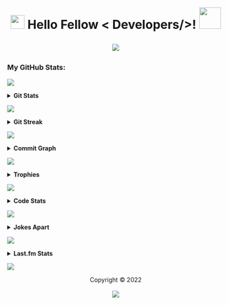 <h1 align='center'>
  <img
    src="https://media2.giphy.com/media/QssGEmpkyEOhBCb7e1/giphy.gif?cid=ecf05e47a0n14BexZMoP1gqvSbLZSfYigjUvfcXkroScK00bl&rid=giphy.gif"
    width=32px> Hello Fellow < Developers/>! <img
      src="https://raw.githubusercontent.com/MartinHeinz/MartinHeinz/master/wave.gif" width=50px>
    <br>
    <p align="center"> <img
        src="https://readme-typing-svg.herokuapp.com?font=Ubuntu&color=%230778F7&center=true&vCenter=true&width=500&height=30&lines=I+am+Aditya+Prasad+S;Thanks+for+checking+out+my+profile...;I+am+a+Computer+Student.+Just+15+y.o...;Interested+in+learning+about+coding...;Love+To+Learn+New+Things..." />
    </p>
</h1>

### My GitHub Stats:

<a href="https://da.gd/aditya"> <img
    src="https://user-images.githubusercontent.com/73097560/115834477-dbab4500-a447-11eb-908a-139a6edaec5c.gif"> </a>

<details>
  <summary><b>Git Stats</b></summary>
  <br>
  <p align="center">
    <a href="https://da.gd/aditya"> <img width="100%"
        src="https://github-readme-stats.vercel.app/api?username=adityaprasad502&count_private=true&include_all_commits=true&show_icons=true&theme=tokyonight&custom_title=Git+Stats" />
    </a>
  </p>
</details>

<a href="https://da.gd/aditya"> <img
    src="https://user-images.githubusercontent.com/73097560/115834477-dbab4500-a447-11eb-908a-139a6edaec5c.gif"> </a>

<details>
  <summary><b>Git Streak</b></summary>
  <br>
  <p align="center">
    <a href="https://da.gd/aditya"> <img width="100%"
        src="http://github-readme-streak-stats.herokuapp.com?user=adityaprasad502&theme=tokyonight&border=156CDDD)" </a>
  </p>
</details>

<a href="https://da.gd/aditya"> <img
    src="https://user-images.githubusercontent.com/73097560/115834477-dbab4500-a447-11eb-908a-139a6edaec5c.gif"> </a>

<details>
  <summary><b>Commit Graph</b></summary>
  <br>
  <p align="center">
    <a href="https://da.gd/aditya">
      <img width="100%"
        src="https://activity-graph.herokuapp.com/graph?username=adityaprasad502&custom_title=Commit+Graph&theme=react-dark&area=true" />
    </a>
    <br>
  </p>
</details>

<a href="https://da.gd/aditya"> <img
    src="https://user-images.githubusercontent.com/73097560/115834477-dbab4500-a447-11eb-908a-139a6edaec5c.gif"> </a>

<details>
  <summary><b>Trophies</b></summary>
  <br>
  <p align="center">
    <a href="https://da.gd/aditya">
      <img width="100%"
        src="https://github-profile-trophy.vercel.app/?username=adityaprasad502&theme=darkhub&column=4&margin-w=7&margin-h=7" />
    </a>
    <br>
  </p>
</details>

<a href="https://da.gd/aditya"> <img
    src="https://user-images.githubusercontent.com/73097560/115834477-dbab4500-a447-11eb-908a-139a6edaec5c.gif"> </a>

<details>
  <summary><b>Code Stats</b></summary>
  <br>

  <!--START_SECTION:waka-->
![Code Time](http://img.shields.io/badge/Code%20Time%20since%2022/1/2022-234%20hrs%2050%20mins-blue?logo=wakatime)

**🐱 My GitHub Data** 

> 🏆 2,571 Contributions in the Year 2022
 > 
> 📦 91.0 KiB Used in GitHub's Storage 
 > 
> 📜 8 Public Repositories 
 > 
> 🔑 ∞ private repositories.

**🥰 I'm an Early 🐤** 

```text
🌞 Morning    47 commits     ██████░░░░░░░░░░░░░░░░░░░   25.82% 
🌆 Daytime    79 commits     ██████████░░░░░░░░░░░░░░░   43.41% 
🌃 Evening    56 commits     ███████░░░░░░░░░░░░░░░░░░   30.77% 
🌙 Night      0 commits      ░░░░░░░░░░░░░░░░░░░░░░░░░   0.0%
```
📅 **I'm Most Productive on Saturday** 

```text
Monday       25 commits     █░░░░░░░░░░░░░░░░░░░░░░░░   6.53% 
Tuesday      16 commits     █░░░░░░░░░░░░░░░░░░░░░░░░   4.18% 
Wednesday    24 commits     █░░░░░░░░░░░░░░░░░░░░░░░░   6.27% 
Thursday     48 commits     ███░░░░░░░░░░░░░░░░░░░░░░   12.53% 
Friday       45 commits     ███░░░░░░░░░░░░░░░░░░░░░░   11.75% 
Saturday     130 commits    ████████░░░░░░░░░░░░░░░░░   33.94% 
Sunday       95 commits     ██████░░░░░░░░░░░░░░░░░░░   24.8%
```


📊 **This Week I Spent My Time On** 

```text
⌚︎ Time Zone: Asia/Kolkata

💬 Programming Languages: 
Python                   9 hrs 18 mins       ███████████████████░░░░░░   76.83% 
C++                      1 hr 37 mins        ███░░░░░░░░░░░░░░░░░░░░░░   13.39% 
Markdown                 19 mins             ░░░░░░░░░░░░░░░░░░░░░░░░░   2.67% 
YAML                     17 mins             ░░░░░░░░░░░░░░░░░░░░░░░░░   2.39% 
Batchfile                17 mins             ░░░░░░░░░░░░░░░░░░░░░░░░░   2.38% 
Text                     7 mins              ░░░░░░░░░░░░░░░░░░░░░░░░░   1.02% 
Git Config               4 mins              ░░░░░░░░░░░░░░░░░░░░░░░░░   0.66%

🔥 Editors: 
VS Code                  12 hrs 7 mins       █████████████████████████   100.0%

💻 Operating System: 
Windows                  12 hrs 7 mins       █████████████████████████   100.0%
```

**🧑‍💻 I Mostly Code in Python** 

```text
Python                   15 repos            ███████████████░░░░░░░░░░   62.5% 
Shell                    2 repos             ██░░░░░░░░░░░░░░░░░░░░░░░   8.33% 
HTML                     2 repos             ██░░░░░░░░░░░░░░░░░░░░░░░   8.33% 
CSS                      2 repos             ██░░░░░░░░░░░░░░░░░░░░░░░   8.33% 
TypeScript               1 repo              █░░░░░░░░░░░░░░░░░░░░░░░░   4.17% 
Java                     1 repo              █░░░░░░░░░░░░░░░░░░░░░░░░   4.17% 
C++                      1 repo              █░░░░░░░░░░░░░░░░░░░░░░░░   4.17%
```



**📝 Note**

```
Last Updated precisely on 01/05/2022 at 19:27:26 IST
Next Update is roughly by 02/05/2022 at 19:25:25 IST
```

<!--END_SECTION:waka-->

</details>

<a href="https://da.gd/aditya"> <img
    src="https://user-images.githubusercontent.com/73097560/115834477-dbab4500-a447-11eb-908a-139a6edaec5c.gif"> </a>

<details>
  <summary><b>Jokes Apart</b></summary>
  <br>
  <p align="center">
    <a width="100%" href="https://da.gd/aditya"> <img src="https://readme-jokes.vercel.app/api?theme=tokyonight" /> </a>
  </p>
</details>

<a href="https://da.gd/aditya"> <img
    src="https://user-images.githubusercontent.com/73097560/115834477-dbab4500-a447-11eb-908a-139a6edaec5c.gif"> </a>

<details>
  <summary><b>Last.fm Stats</b></summary>
  <br>
  <p align="center">
    <a href="https://da.gd/aditya">
      <img width="100%" src="https://lastfm-recently-played.vercel.app/api?user=adityaprasad502&width=600&count=2" />
    </a>
  </p>
</details>

<a href="https://da.gd/aditya"> <img
    src="https://user-images.githubusercontent.com/73097560/115834477-dbab4500-a447-11eb-908a-139a6edaec5c.gif"> </a>

<p align="center">
  Copyright © 2022 <br> <br>
  <a href=https://da.gd/aditya><img src="https://da.gd/count" /></a>
</p>
</h2>
